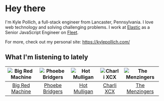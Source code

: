 # Hey there

I'm Kyle Pollich, a full-stack engineer from Lancaster, Pennsylvania. I love web technology and solving challenging problems.
I work at [Elastic](https://www.elastic.co/) as a Senior JavaScript Engineer on [Fleet](https://www.elastic.co/guide/en/fleet/current/fleet-overview.html).

For more, check out my personal site: https://kylepollich.com/

## What I'm listening to lately

<!-- begin artists -->
  |![Big Red Machine](https://i.scdn.co/image/ab6761610000f1787ef9466b2e408a35a3b2f72f)|![Phoebe Bridgers](https://i.scdn.co/image/ab6761610000f178626686e362d30246e816cc5b)|![Hot Mulligan](https://i.scdn.co/image/ab6761610000f178ee0afe7cc83d3700ef6200b9)|![Charli XCX](https://i.scdn.co/image/ab6761610000f178576cb43281160e345f728b71)|![The Menzingers](https://i.scdn.co/image/ab6761610000f178498bbee152e9598c134823a7)|
  |:---:|:---:|:---:|:---:|:---:|
  |[Big Red Machine](https://open.spotify.com/artist/7gXy60xRcwYujBFoYHnR2O)|[Phoebe Bridgers](https://open.spotify.com/artist/1r1uxoy19fzMxunt3ONAkG)|[Hot Mulligan](https://open.spotify.com/artist/1lKZzN2d4IqiEYxyECIEHI)|[Charli XCX](https://open.spotify.com/artist/25uiPmTg16RbhZWAqwLBy5)|[The Menzingers](https://open.spotify.com/artist/7HWFXU9pHBj0u58yoRwwOJ)|
<!-- end artists -->
